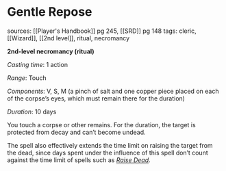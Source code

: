 # Gentle Repose
sources: [[Player's Handbook]] pg 245, [[SRD]] pg 148
tags: cleric, [[Wizard]], [[2nd level]], ritual, necromancy

**2nd-level necromancy (ritual)**

*Casting time*: 1 action

*Range*: Touch

*Components*: V, S, M (a pinch of salt and one copper piece placed on each of the corpse’s eyes, which must remain there for the duration)

*Duration*: 10 days

You touch a corpse or other remains. For the duration, the target is protected from decay and can’t become undead.

The spell also effectively extends the time limit on raising the target from the dead, since days spent under the influence of this spell don’t count against the time limit of spells such as *[Raise Dead](raise-dead)*.
